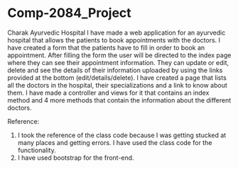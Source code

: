 # Comp-2084_Project
Charak Ayurvedic Hospital
I have made a web application for an ayurvedic hospital that allows the patients to book appointments with the doctors. I have created a form that the patients have to fill in order to book an appointment. After filling the form the user will be directed to the index page where they can see their appointment information. They can update or edit, delete and see the details of their information uploaded by using the links provided at the bottom (edit/details/delete).
I have created a page that lists all the doctors in the hospital, their specializations and a link to know about them.
I have made a controller and views for it that contains an index method and 4 more methods that contain the information about the different doctors.


Reference:
1. I took the reference of the class code because I was getting stucked at many places and getting errors. I have used the class code for the functionality.
2. I have used bootstrap for the front-end.
